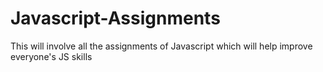 # Javascript-Assignments
This will involve all the assignments of Javascript which will help improve everyone's JS skills
